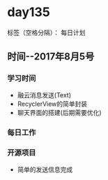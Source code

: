 # day135

标签（空格分隔）： 每日计划


## 时间--2017年8月5号


### 学习时间<br>
* 融云消息发送(Text)
* RecyclerView的简单封装
* 聊天界面的搭建(后期需要优化)

### 每日工作<br>


### 开源项目
* 简单的发送信息完成
